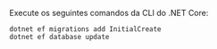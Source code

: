 
Execute os seguintes comandos da CLI do .NET Core:

```console
dotnet ef migrations add InitialCreate
dotnet ef database update
```
